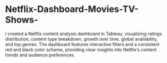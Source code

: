 # Netflix-Dashboard-Movies-TV-Shows-
I created a Netflix content analysis dashboard in Tableau, visualizing ratings distribution, content type breakdown, growth over time, global availability, and top genres. The dashboard features interactive filters and a consistent red and black color scheme, providing clear insights into Netflix’s content trends and audience preferences.
